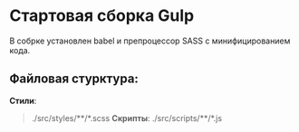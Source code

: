 # Стартовая сборка Gulp
В собрке установлен babel и препроцессор SASS с минифицированием кода.
## Файловая стурктура:
**Стили**:
>./src/styles/\*\*/\*.scss
**Скрипты**:
>./src/scripts/\*\*/\*.js
